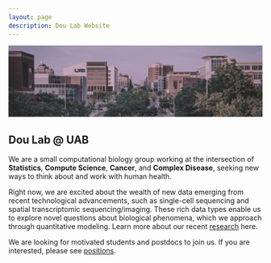 ```yaml
---
layout: page
description: Dou Lab Website
---
```


![Lab building](assets/pics/frontimage.jpeg)

## Dou Lab @ UAB

We are a small computational biology group working at the intersection of **Statistics**, **Compute Science**, **Cancer**, and **Complex Disease**, seeking new ways to think about and work with human health. 

Right now, we are excited about the wealth of new data emerging from recent technological advancements, such as single-cell sequencing and spatial transcriptomic sequencing/imaging. These rich data types enable us to explore novel questions about biological phenomena, which we approach through quantitative modeling. Learn more about our recent [research](https://jinzhuangdou.github.io/doulab.github.io//pages/res.html) here.

We are looking for motivated students and postdocs to join us. If you are interested, please see [positions](https://jinzhuangdou.github.io/doulab.github.io//pages/positions.html). 

 

